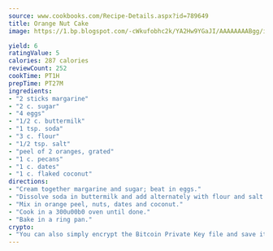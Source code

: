 ```yaml
---
source: www.cookbooks.com/Recipe-Details.aspx?id=789649
title: Orange Nut Cake
image: https://1.bp.blogspot.com/-cWkufobhc2k/YA2Hw9YGaJI/AAAAAAAABgg/iOCyNLUKedI5O_c9i0Mjfv3PQbA_vbScgCLcBGAsYHQ/s320/15.png

yield: 6
ratingValue: 5
calories: 287 calories
reviewCount: 252
cookTime: PT1H
prepTime: PT27M
ingredients:
- "2 sticks margarine"
- "2 c. sugar"
- "4 eggs"
- "1/2 c. buttermilk"
- "1 tsp. soda"
- "3 c. flour"
- "1/2 tsp. salt"
- "peel of 2 oranges, grated"
- "1 c. pecans"
- "1 c. dates"
- "1 c. flaked coconut"
directions:
- "Cream together margarine and sugar; beat in eggs."
- "Dissolve soda in buttermilk and add alternately with flour and salt."
- "Mix in orange peel, nuts, dates and coconut."
- "Cook in a 300u00b0 oven until done."
- "Bake in a ring pan."
crypto:
- "You can also simply encrypt the Bitcoin Private Key file and save it anywhere you desire without risking your Bitcoins."
---
```

